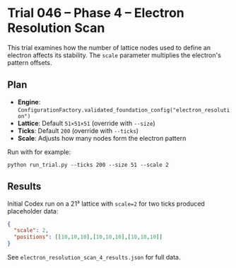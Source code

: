 # Trial 046 – Phase 4 – Electron Resolution Scan

This trial examines how the number of lattice nodes used to define an electron affects its stability. The `scale` parameter multiplies the electron's pattern offsets.

## Plan
- **Engine**: `ConfigurationFactory.validated_foundation_config("electron_resolution")`
- **Lattice**: Default `51×51×51` (override with `--size`)
- **Ticks**: Default `200` (override with `--ticks`)
- **Scale**: Adjusts how many nodes form the electron pattern

Run with for example:
```
python run_trial.py --ticks 200 --size 51 --scale 2
```

## Results
Initial Codex run on a 21³ lattice with `scale=2` for two ticks produced placeholder data:
```json
{
  "scale": 2,
  "positions": [[10,10,10],[10,10,10],[10,10,10]]
}
```
See `electron_resolution_scan_4_results.json` for full data.
